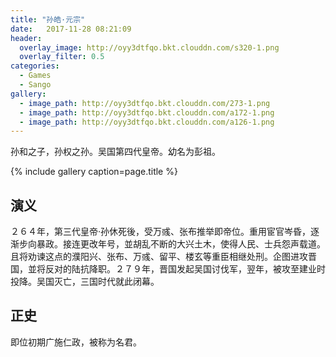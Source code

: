 ```yaml
---
title: "孙皓·元宗"
date:   2017-11-28 08:21:09
header:
  overlay_image: http://oyy3dtfqo.bkt.clouddn.com/s320-1.png
  overlay_filter: 0.5
categories:
  - Games
  - Sango
gallery:
  - image_path: http://oyy3dtfqo.bkt.clouddn.com/273-1.png
  - image_path: http://oyy3dtfqo.bkt.clouddn.com/a172-1.png
  - image_path: http://oyy3dtfqo.bkt.clouddn.com/a126-1.png
---
```


孙和之子，孙权之孙。吴国第四代皇帝。幼名为彭祖。

{% include gallery caption=page.title %}

## 演义

２６４年，第三代皇帝·孙休死後，受万彧、张布推举即帝位。重用宦官岑昏，逐渐步向暴政。接连更改年号，並胡乱不断的大兴土木，使得人民、士兵怨声载道。且将劝谏这点的濮阳兴、张布、万彧、留平、楼玄等重臣相继处刑。企图进攻晋国，並将反对的陆抗降职。２７９年，晋国发起吴国讨伐军，翌年，被攻至建业时投降。吴国灭亡，三国时代就此闭幕。

## 正史

即位初期广施仁政，被称为名君。